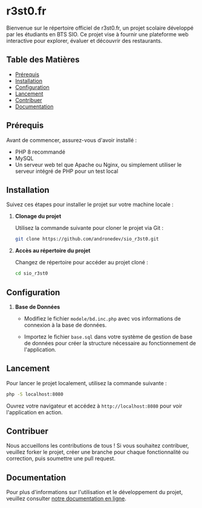 # r3st0.fr

Bienvenue sur le répertoire officiel de r3st0.fr, un projet scolaire développé par les étudiants en BTS SIO. Ce projet vise à fournir une plateforme web interactive pour explorer, évaluer et découvrir des restaurants.

## Table des Matières

- [Prérequis](#prérequis)
- [Installation](#installation)
- [Configuration](#configuration)
- [Lancement](#lancement)
- [Contribuer](#contribuer)
- [Documentation](#documentation)

## Prérequis

Avant de commencer, assurez-vous d'avoir installé :
- PHP 8 recommandé
- MySQL
- Un serveur web tel que Apache ou Nginx, ou simplement utiliser le serveur intégré de PHP pour un test local

## Installation

Suivez ces étapes pour installer le projet sur votre machine locale :

1. **Clonage du projet**

   Utilisez la commande suivante pour cloner le projet via Git :

   ```bash
   git clone https://github.com/andronedev/sio_r3st0.git
   ```

2. **Accès au répertoire du projet**

   Changez de répertoire pour accéder au projet cloné :

   ```bash
   cd sio_r3st0
   ```

## Configuration

1. **Base de Données**

   - Modifiez le fichier `modele/bd.inc.php` avec vos informations de connexion à la base de données.

   - Importez le fichier `base.sql` dans votre système de gestion de base de données pour créer la structure nécessaire au fonctionnement de l'application.

## Lancement

Pour lancer le projet localement, utilisez la commande suivante :

```bash
php -S localhost:8080
```

Ouvrez votre navigateur et accédez à `http://localhost:8080` pour voir l'application en action.

## Contribuer

Nous accueillons les contributions de tous ! Si vous souhaitez contribuer, veuillez forker le projet, créer une branche pour chaque fonctionnalité ou correction, puis soumettre une pull request.

## Documentation

Pour plus d'informations sur l'utilisation et le développement du projet, veuillez consulter [notre documentation en ligne](https://andronedev.github.io/sio_r3st0/).

